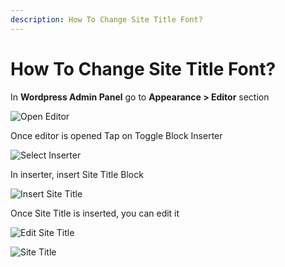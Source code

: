 ```yaml
---
description: How To Change Site Title Font?
---
```


# How To Change Site Title Font?

In **Wordpress Admin Panel** go to **Appearance > Editor** section

![Open Editor](/img/tutorial/cst1OpenEditor.png)

Once editor is opened Tap on Toggle Block Inserter

![Select Inserter](/img/tutorial/cst2selectInserter.png)

In inserter, insert Site Title Block

![Insert Site Title](/img/tutorial/cst3insertSiteTitle.png)

Once Site Title is inserted, you can edit it

![Edit Site Title](/img/tutorial/cst4editSiteTitle.png)

![Site Title](/img/tutorial/cst5SiteTitle.png)

